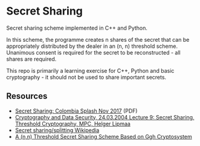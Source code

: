 Secret Sharing
==============
Secret sharing scheme implemented in C++ and Python.

In this scheme, the programme creates n shares of the secret that can be appropriately distributed by the dealer in an (n, n) threshold scheme. Unanimous consent is required for the secret to be reconstructed - all shares are required.

This repo is primarily a learning exercise for C++, Python and basic cryptography - it should not be used to share important secrets.

## Resources
* [Secret Sharing: Colombia Splash Nov 2017](https://columbia.learningu.org/download/6566062a-7e64-4a06-9e1d-9199bfc003f2/M563_secretsharing-notes.pdf) (PDF)
* [Cryptography and Data Security, 24.03.2004 Lecture 9: Secret Sharing, Threshold Cryptography,
MPC, Helger Lipmaa](http://www.tcs.hut.fi/Studies/T-79.159/2004/slides/L9.pdf)
* [Secret sharing/splitting Wikipedia](https://en.wikipedia.org/wiki/Secret_sharing)
* [A (n,n) Threshold Secret Sharing Scheme Based on Ggh Cryptosystem](http://www.isicenter.org/fulltext/paper-24022015085109.pdf)
